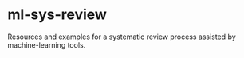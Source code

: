 # ml-sys-review
Resources and examples for a systematic review process assisted by machine-learning tools.
